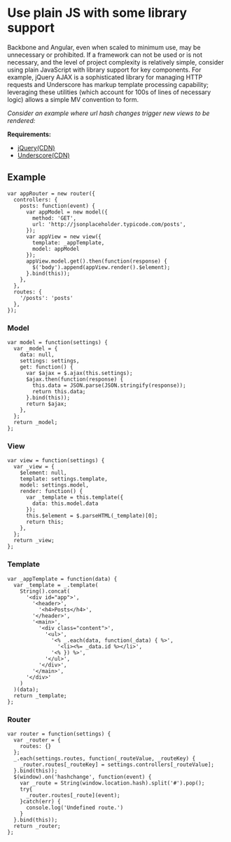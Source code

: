 # Use plain JS with some library support

Backbone and Angular, even when scaled to minimum use, may be unnecessary or prohibited.
If a framework can not be used or is not necessary, and the level of project complexity
is relatively simple, consider using plain JavaScript with library support for key
components. For example, jQuery AJAX is a sophisticated library for managing HTTP
requests and Underscore has markup template processing capability; leveraging these
utilities (which account for 100s of lines of necessary logic) allows a simple MV
convention to form.

*Consider an example where url hash changes trigger new views to be rendered:*

**Requirements:**

 * [jQuery(CDN)](https://cdnjs.cloudflare.com/ajax/libs/jquery/3.2.1/jquery.min.js)
 * [Underscore(CDN)](https://cdnjs.cloudflare.com/ajax/libs/underscore.js/1.8.3/underscore-min.js)


## Example

```
var appRouter = new router({
  controllers: {
    posts: function(event) {
      var appModel = new model({
        method: 'GET',
        url: 'http://jsonplaceholder.typicode.com/posts',
      });
      var appView = new view({
        template: _appTemplate,
        model: appModel
      });
      appView.model.get().then(function(response) {
        $('body').append(appView.render().$element);
      }.bind(this));
    },
  },
  routes: {
    '/posts': 'posts'
  },
});

```

### Model

```
var model = function(settings) {
  var _model = {
    data: null,
    settings: settings,
    get: function() {
      var $ajax = $.ajax(this.settings);
      $ajax.then(function(response) {
        this.data = JSON.parse(JSON.stringify(response));
        return this.data;
      }.bind(this));
      return $ajax;
    },
  };
  return _model;
};
```

### View

```
var view = function(settings) {
  var _view = {
    $element: null,
    template: settings.template,
    model: settings.model,
    render: function() {
      var _template = this.template({
        data: this.model.data
      });
      this.$element = $.parseHTML(_template)[0];
      return this;
    },
  };
  return _view;
};
```


### Template

```
var _appTemplate = function(data) {
  var _template = _.template(
    String().concat(
      '<div id="app">',
        '<header>',
          '<h4>Posts</h4>',
        '</header>',
        '<main>',
          '<div class="content">',
            '<ul>',
              '<% _.each(data, function(_data) { %>',
                '<li><%= _data.id %></li>',
              '<% }) %>',
            '</ul>',
          '</div>',
        '</main>',
      '</div>'
    )
  )(data);
  return _template;
};
```


### Router

```
var router = function(settings) {
  var _router = {
    routes: {}
  };
  _.each(settings.routes, function(_routeValue, _routeKey) {
    _router.routes[_routeKey] = settings.controllers[_routeValue];
  }.bind(this));
  $(window).on('hashchange', function(event) {
    var _route = String(window.location.hash).split('#').pop();
    try{
      _router.routes[_route](event);
    }catch(err) {
      console.log('Undefined route.')
    }
  }.bind(this));
  return _router;
};
```

